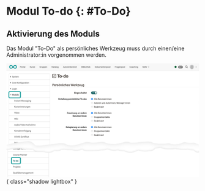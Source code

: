 # Modul To-do {: #To-Do}


## Aktivierung des Moduls

Das Modul "To-Do" als persönliches Werkzeug muss durch einen/eine Administrator:in vorgenommen werden.

![todo_v1_de.png](assets/todo_v1_de.png){ class="shadow lightbox" }